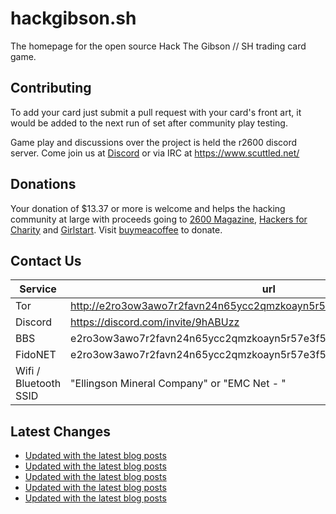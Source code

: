 # hackgibson.sh
The homepage for the open source Hack The Gibson // SH trading card game.


## Contributing

To add your card just submit a pull request with your card's front art, it would be added to the next run of set after community play testing.

Game play and discussions over the project is held the r2600 discord server. Come join us at [Discord](https://discord.com/invite/9hABUzz) or via IRC at https://www.scuttled.net/


## Donations

Your donation of $13.37 or more is welcome and helps the hacking community at large with proceeds going to [2600 Magazine](https://2600.com/), [Hackers for Charity](https://hackersforcharity.org) and [Girlstart](https://girlstart.org).  Visit [buymeacoffee](https://www.buymeacoffee.com/hackgibson.sh) to donate.


## Contact Us

Service | url
-|-
Tor | http://e2ro3ow3awo7r2favn24n65ycc2qmzkoayn5r57e3f56nvjwdcgg32ad.onion
Discord | https://discord.com/invite/9hABUzz
BBS | e2ro3ow3awo7r2favn24n65ycc2qmzkoayn5r57e3f56nvjwdcgg32ad.onion:23
FidoNET | e2ro3ow3awo7r2favn24n65ycc2qmzkoayn5r57e3f56nvjwdcgg32ad.onion:24554
Wifi / Bluetooth SSID | "Ellingson Mineral Company" or "EMC Net - <fidonet address>"

## Latest Changes
<!-- BLOG-POST-LIST:START -->
- [Updated with the latest blog posts](https://github.com/DFW2600/hackgibson.sh/commit/a3e994b46c9f5a4ba84c0a895353d7cd33f95f19)
- [Updated with the latest blog posts](https://github.com/DFW2600/hackgibson.sh/commit/6cc340a95bd687a85d6c2fc46b0865fbf06bc03a)
- [Updated with the latest blog posts](https://github.com/DFW2600/hackgibson.sh/commit/c4c3925e50ac1fee30d2087dbbe2dc91b4fed442)
- [Updated with the latest blog posts](https://github.com/DFW2600/hackgibson.sh/commit/913b789ffbfd61aebc27f95a70dfff0593e0e207)
- [Updated with the latest blog posts](https://github.com/DFW2600/hackgibson.sh/commit/2800cfbb10108683df0dd902a35a5da7b42d55b8)
<!-- BLOG-POST-LIST:END -->
